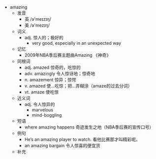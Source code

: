 - amazing
  - 发音
    - 英 /ə'meɪzɪŋ/
    - 美 /ə'mezɪŋ/
  - 词义
    - adj. 惊人的；极好的
      - very good, especially in an unexpected way
  - 记忆
    - 2009年NBA季后赛主题曲Amazing 《神奇》
  - 同根词
    - adj. amazed 惊奇的，吃惊的
    - adv. amazingly 令人惊讶地；惊奇地
    - n. amazement 惊异；惊愕
    - v. amazed 使…吃惊；把…弄糊涂（amaze的过去分词）
    - vt. amaze 使吃惊
  - 近义词
    - adj. 令人惊异的
      - marvelous
      - mind-boggling
  - 短语
    - where amazing happens 奇迹发生之地（NBA季后赛的宣传口号）
  - 例句
    - He’s an amazing player to watch. 看他比赛那才叫精彩呢。
    - an amazing bargain 令人惊喜的便宜货
  - 补充